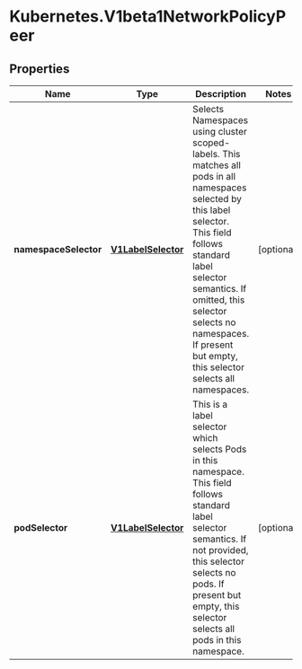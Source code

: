 # Kubernetes.V1beta1NetworkPolicyPeer

## Properties
Name | Type | Description | Notes
------------ | ------------- | ------------- | -------------
**namespaceSelector** | [**V1LabelSelector**](V1LabelSelector.md) | Selects Namespaces using cluster scoped-labels.  This matches all pods in all namespaces selected by this label selector. This field follows standard label selector semantics. If omitted, this selector selects no namespaces. If present but empty, this selector selects all namespaces. | [optional] 
**podSelector** | [**V1LabelSelector**](V1LabelSelector.md) | This is a label selector which selects Pods in this namespace. This field follows standard label selector semantics. If not provided, this selector selects no pods. If present but empty, this selector selects all pods in this namespace. | [optional] 


